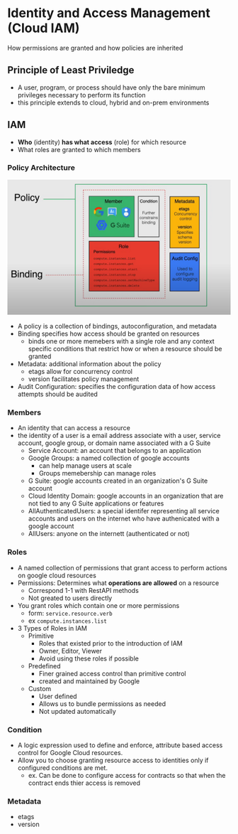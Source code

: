 # Identity and Access Management (Cloud IAM)
How permissions are granted and how policies are inherited

## Principle of Least Priviledge 
- A user, program, or process should have only the bare minimum privileges necessary to perform its function
- this principle extends to cloud, hybrid and on-prem environments

## IAM
- **Who** (identity) **has what access** (role) for which resource 
- What roles are granted to which members

### Policy Architecture
![IAM Policy Architecture](../images/policy_architecture.png)
- A policy is a collection of bindings, autoconfiguration, and metadata
- Binding specifies how access should be granted on resources
    - binds one or more memebers with a single role and any context specific conditions that restrict how or when a resource should be granted
- Metadata: additional information about the policy
    - etags allow for concurrency control
    - version facilitates policy management
- Audit Configuration: specifies the configuration data of how access attempts should be audited

### Members
- An identity that can access a resource
- the identity of a user is a email address associate with a user, service account, google group, or domain name associated with a G Suite
    - Service Account: an account that belongs to an application
    - Google Groups: a named collection of google accounts
        - can help manage users at scale
        - Groups memebership can manage roles
    - G Suite: google accounts created in an organization's G Suite account
    - Cloud Identity Domain: google accounts in an organization that are not tied to any G Suite applications or features
    - AllAuthenticatedUsers: a special identifer representing all service accounts and users on the internet who have authenicated with a google account
    - AllUsers: anyone on the internett (authenticated or not)

### Roles
- A named collection of permissions that grant access to perform actions on google cloud resources
- Permissions: Determines what **operations are allowed** on a resource
    - Correspond 1-1 with RestAPI methods
    - Not greated to users directly
- You grant roles which contain one or more permissions
    - form: `service.resource.verb`
    - ex `compute.instances.list`
- 3 Types of Roles in IAM
    - Primitive
        - Roles that existed prior to the introduction of IAM
        - Owner, Editor, Viewer
        - Avoid using these roles if possible
    - Predefined
        - Finer grained access control than primitive control
        - created and maintained by Google
    - Custom
        - User defined
        - Allows us to bundle permissions as needed
        - Not updated automatically

### Condition
- A logic expression used to define and enforce, attribute based access control for Google Cloud resources.
- Allow you to choose granting resource access to identities only if configured conditions are met.
    - ex. Can be done to configure access for contracts so that when the contract ends thier access is removed

### Metadata
- etags
- version